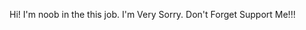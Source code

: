 Hi! I'm noob in the this job.
I'm Very Sorry.
Don't Forget Support Me!!!
<!---
GencYaziimci17/GencYaziimci17 is a ✨ special ✨ repository because its `README.md` (this file) appears on your GitHub profile.
You can click the Preview link to take a look at your changes.
--->
